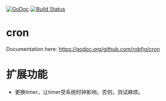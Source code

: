 [![GoDoc](http://godoc.org/github.com/robfig/cron?status.png)](http://godoc.org/github.com/robfig/cron) 
[![Build Status](https://travis-ci.org/robfig/cron.svg?branch=master)](https://travis-ci.org/robfig/cron)

# cron

Documentation here: https://godoc.org/github.com/robfig/cron

# 扩展功能
- 更换timer，让timer受系统时钟影响，否则，测试麻烦。
